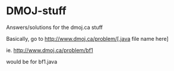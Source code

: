 DMOJ-stuff
==========

Answers/solutions for the dmoj.ca stuff

Basically, go to http://www.dmoj.ca/problem/[.java file name here]

ie. http://www.dmoj.ca/problem/bf1

would be for bf1.java
